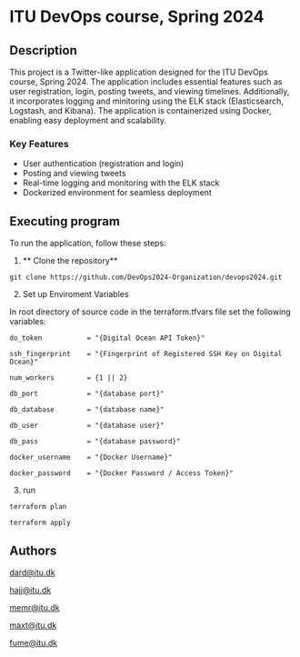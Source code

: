# ITU DevOps course, Spring 2024

## Description

This project is a Twitter-like application designed for the ITU DevOps course, Spring 2024. The application includes essential features such as user registration, login, posting tweets, and viewing timelines. Additionally, it incorporates logging and minitoring using the ELK stack (Elasticsearch, Logstash, and Kibana). The application is containerized using Docker, enabling easy deployment and scalability.

### Key Features
- User authentication (registration and login)
- Posting and viewing tweets
- Real-time logging and monitoring with the ELK stack
- Dockerized environment for seamless deployment

## Executing program
To run the application, follow these steps:

1. ** Clone the repository**
```
git clone https://github.com/DevOps2024-Organization/devops2024.git
```
2. Set up Enviroment Variables

In root directory of source code in the terraform.tfvars file set the following variables:

```
do_token           = "{Digital Ocean API Token}"

ssh_fingerprint    = "{Fingerprint of Registered SSH Key on Digital Ocean}"

num_workers        = {1 || 2}

db_port            = "{database port}"

db_database        = "{database name}"

db_user            = "{database user}"

db_pass            = "{database password}"

docker_username    = "{Docker Username}"

docker_password    = "{Docker Password / Access Token}"
```

3. run
```
terraform plan
```

```
terraform apply
```

## Authors

dard@itu.dk

hajj@itu.dk

memr@itu.dk

maxt@itu.dk

fume@itu.dk



